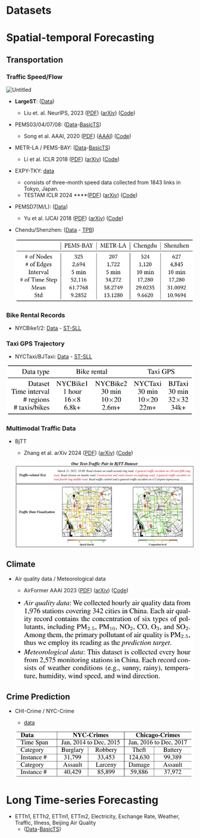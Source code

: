 # Datasets

# Spatial-temporal Forecasting

## Transportation

### Traffic Speed/Flow

![Untitled](Datasets%20336abc7b4a9444d08ca283cd3e585842/Untitled.png)

- **LargeST**: ([Data](https://www.kaggle.com/datasets/liuxu77/largest))
    - Liu et. al. NeurIPS, 2023 ([PDF](https://arxiv.org/pdf/2306.08259.pdf)) ([arXiv](https://arxiv.org/abs/2306.08259)) ([Code](https://github.com/liuxu77/LargeST))
- PEMS03/04/07/08: ([Data](https://drive.google.com/drive/folders/14EJVODCU48fGK0FkyeVom_9lETh80Yjp)-[BasicTS](https://github.com/zezhishao/BasicTS))
    - Song et al. AAAI, 2020 ([PDF](https://ojs.aaai.org/index.php/AAAI/article/view/5438/5294)) ([AAAI](https://ojs.aaai.org/index.php/AAAI/article/view/5438)) ([Code](https://github.com/Davidham3/STSGCN))
- METR-LA / PEMS-BAY: ([Data](https://drive.google.com/drive/folders/14EJVODCU48fGK0FkyeVom_9lETh80Yjp)-[BasicTS](https://github.com/zezhishao/BasicTS))
    - Li et al. ICLR 2018 ([PDF](https://arxiv.org/pdf/1707.01926.pdf)) ([arXiv](https://arxiv.org/abs/1707.01926)) ([Code](https://github.com/liyaguang/DCRNN))
- EXPY-TKY: [data](https://github.com/deepkashiwa20/MegaCRN)
    - consists of three-month speed data collected from 1843 links in Tokyo, Japan.
    - TESTAM ICLR 2024 ****([PDF](https://openreview.net/pdf?id=N0nTk5BSvO)) ([arXiv](https://openreview.net/forum?id=N0nTk5BSvO)) ([Code](https://github.com/HyunWookL/TESTAM))
- PEMSD7(M/L): ([Data](https://github.com/VeritasYin/STGCN_IJCAI-18/issues/6))
    - Yu et al. IJCAI 2018 ([PDF](https://arxiv.org/pdf/1709.04875.pdf)) ([arXiv](https://arxiv.org/abs/1709.04875)) ([Code](https://github.com/VeritasYin/STGCN_IJCAI-18))
- Chendu/Shenzhen: ([Data](https://drive.google.com/drive/folders/1UrKTgR27YmP9PjJ-FWv4SCDH3zUxtc5R) - [TPB](https://github.com/zhyliu00/TPB))
  
    ![Untitled](figures/Untitled%201.png)
    

### Bike Rental Records

- NYCBike1/2: [Data](https://drive.google.com/file/d/1n0y6X8pWNVwHxtFUuY8WsTYZHwBe9GeS/view) - [ST-SLL](https://github.com/Echo-Ji/ST-SSL)

### Taxi GPS Trajectory

- NYCTaxi/BJTaxi: [Data](https://drive.google.com/file/d/1n0y6X8pWNVwHxtFUuY8WsTYZHwBe9GeS/view) - [ST-SLL](https://github.com/Echo-Ji/ST-SSL)

![Untitled](figures/Untitled%202.png)

### Multimodal Traffic Data

- BjTT
    - Zhang et al. arXiv 2024 ([PDF](https://arxiv.org/pdf/2403.05029.pdf)) ([arXiv](https://arxiv.org/abs/2403.05029)) ([Code](https://github.com/ChyaZhang/BjTT))
    
    ![Untitled](figures/Untitled%203.png)
    

## Climate

- Air quality data / Meteorological data
    - AirFormer AAAI 2023 ([PDF](https://arxiv.org/pdf/2211.15979.pdf)) ([arXiv](https://arxiv.org/abs/2211.15979)) ([Code](https://github.com/yoshall/AirFormer))
    
    ![Untitled](figures/Untitled%204.png)
    

## Crime Prediction

- CHI-Crime / NYC-Crime
    - [data](https://github.com/akaxlh/ST-SHN)
    
    ![Untitled](figures/Untitled%205.png)
    

# Long Time-series Forecasting

- ETTh1, ETTh2, ETTm1, ETTm2, Electricity, Exchange Rate, Weather, Traffic, Illness, Beijing Air Quality
    - ([Data](https://drive.google.com/drive/folders/14EJVODCU48fGK0FkyeVom_9lETh80Yjp)-[BasicTS](https://github.com/zezhishao/BasicTS))